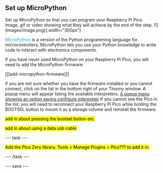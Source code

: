 ## Set up MicroPython

<div style="display: flex; flex-wrap: wrap">
<div style="flex-basis: 200px; flex-grow: 1; margin-right: 15px;">
Set up MicroPython so that you can program your Raspberry Pi Pico.
</div>
<div>
Image, gif or video showing what they will achieve by the end of the step. ![](images/image.png){:width="300px"}
</div>
</div>

<span style="color: #0faeb0">MicroPython</span> is a version of the Python programming language for microcontrollers. MicroPython lets you use your Python knowledge to write code to interact with electronics components.</p>

If you have never used MicroPython on your Raspberry Pi Pico, you will need to add the MicroPython firmware.

[[[add-micropython-firmware]]] 

If you are not sure whether you have the firmware installed or you cannot connect, click on the list in the bottom right of your Thonny window. A popup menu will appear listing the available interpreters. [A popup menu showing an option saying configure interpreter](images/no-pico-interpreter.png) If you cannot see the Pico in the list, you will need to reconnect your Raspberry Pi Pico while holding the BOOTSEL button to mount it as a storage volume and reinstall the firmware.

<mark>add in about pressing the bootsel button etc.</mark>

<mark>add in about using a data usb cable</mark>

--- task ---

<mark>Add the Pico Zero library. Tools > Manage Plugins > Pico??? to add it in.</mark>

--- /task ---

--- save ---